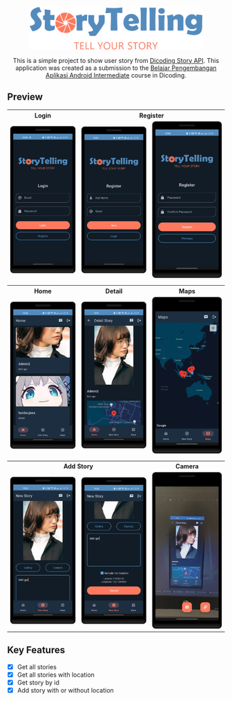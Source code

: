 <div align="center">
  <img src="./logo/typo.png" width="400" />

  <br />

  <p>
    This is a simple project to show user story from <a href="https://story-api.dicoding.dev/v1/">Dicoding Story API</a>. This application was created as a submission to the <a href="https://www.dicoding.com/academies/352/">Belajar Pengembangan Aplikasi Android Intermediate</a> course in Dicoding.
  </p>
</div>

## Preview

<table>
  <tr>
    <th style="text-align: center">Login</th>
    <th colspan="2" style="text-align: center">Register</th>
  </tr>
  <tr>
    <td><img src="./screenshots/LoginFragment.png" /></td>
    <td><img src="./screenshots/RegisterFragment_1.png" /></td>
    <td><img src="./screenshots/RegisterFragment_2.png" /></td>
  </tr>
  <tr><td colspan="3"></td></tr>
  <tr><td colspan="3"></td></tr>
  <tr>
    <th style="text-align: center">Home</th>
    <th style="text-align: center">Detail</th>
    <th style="text-align: center">Maps</th>
  </tr>
  <tr>
    <td><img src="./screenshots/HomeFragment.png" /></td>
    <td><img src="./screenshots/DetailFragment.png" /></td>
    <td><img src="./screenshots/MapsFragment.png" /></td>
  </tr>
  <tr><td colspan="3"></td></tr>
  <tr><td colspan="3"></td></tr>
  <tr>
    <th colspan="2" style="text-align: center">Add Story</th>
    <th style="text-align: center">Camera</th>
  </tr>
  <tr>
    <td><img src="./screenshots/AddFragment_1.png" /></td>
    <td><img src="./screenshots/AddFragment_2.png" /></td>
    <td><img src="./screenshots/CameraFragment.png" /></td>
  </tr>
</table>

## Key Features

- [x] Get all stories
- [x] Get all stories with location
- [x] Get story by id
- [x] Add story with or without location

